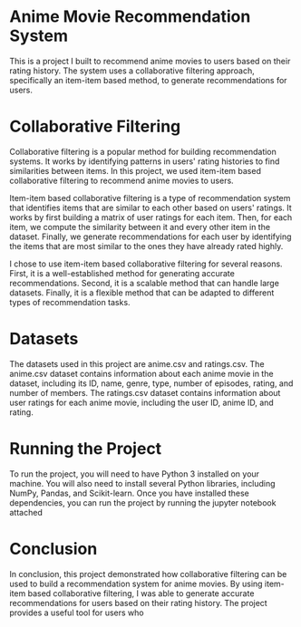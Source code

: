 # Anime Movie Recommendation System

This is a project I built to recommend anime movies to users based on their rating history. The system uses a collaborative filtering approach, specifically an item-item based method, to generate recommendations for users.

# Collaborative Filtering
Collaborative filtering is a popular method for building recommendation systems. It works by identifying patterns in users' rating histories to find similarities between items. In this project, we used item-item based collaborative filtering to recommend anime movies to users.

Item-item based collaborative filtering is a type of recommendation system that identifies items that are similar to each other based on users' ratings. It works by first building a matrix of user ratings for each item. Then, for each item, we compute the similarity between it and every other item in the dataset. Finally, we generate recommendations for each user by identifying the items that are most similar to the ones they have already rated highly.

I chose to use item-item based collaborative filtering for several reasons. First, it is a well-established method for generating accurate recommendations. Second, it is a scalable method that can handle large datasets. Finally, it is a flexible method that can be adapted to different types of recommendation tasks.

# Datasets
The datasets used in this project are anime.csv and ratings.csv. The anime.csv dataset contains information about each anime movie in the dataset, including its ID, name, genre, type, number of episodes, rating, and number of members. The ratings.csv dataset contains information about user ratings for each anime movie, including the user ID, anime ID, and rating.

# Running the Project
To run the project, you will need to have Python 3 installed on your machine. You will also need to install several Python libraries, including NumPy, Pandas, and Scikit-learn. Once you have installed these dependencies, you can run the project by running the jupyter notebook attached

# Conclusion
In conclusion, this project demonstrated how collaborative filtering can be used to build a recommendation system for anime movies. By using item-item based collaborative filtering, I was able to generate accurate recommendations for users based on their rating history. The project provides a useful tool for users who

